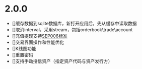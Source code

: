 
2.0.0
====
* []缓存数据到sqlite数据库，新打开应用后，先从缓存中读取数据
* []取消interval，采用stream，包括orderbook\trade\account
* []充值提现支持[SEP006标准](https://github.com/stellar/stellar-protocol/blob/master/ecosystem/sep-0006.md)
* []交易界面操作和性能优化
* []K线图功能
* []重置密码
* []支持手动授信资产（指定资产代码与资产发行方）